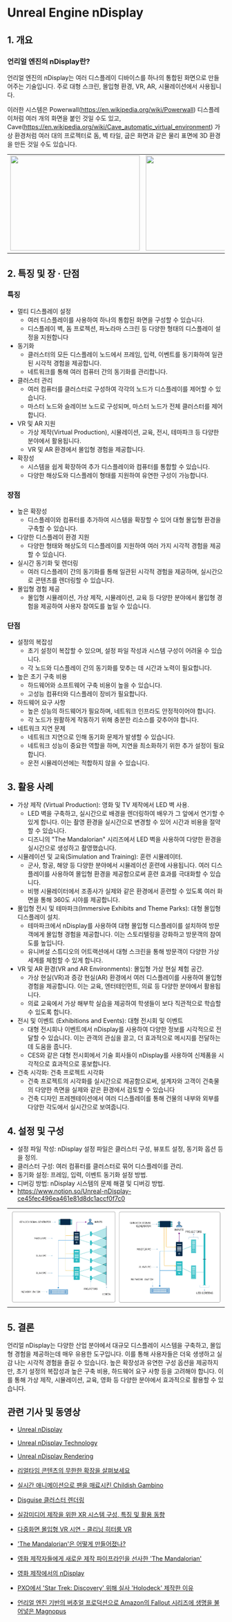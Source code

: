# Unreal Engine nDisplay

## 1. 개요

### 언리얼 엔진의 nDisplay란?

언리얼 엔진의 nDisplay는 여러 디스플레이 디바이스를 하나의 통합된 화면으로 만들어주는 기술입니다. 주로 대형 스크린, 몰입형 환경, VR, AR, 시뮬레이션에서 사용됩니다.

이러한 시스템은 Powerwall(https://en.wikipedia.org/wiki/Powerwall) 디스플레이처럼 여러 개의 화면을 붙인 것일 수도 있고, Cave(https://en.wikipedia.org/wiki/Cave_automatic_virtual_environment) 가상 환경처럼 여러 대의 프로젝터로 돔, 벽 타일, 굽은 화면과 같은 물리 표면에 3D 환경을 만든 것일 수도 있습니다.

<table class="center" style="border:none">
<td style="border-collapse:collapse;">
    <img src="https://i.redd.it/k3l5agjumz6a1.jpg" width="300", height="220">
</td>
<td style="border-collapse:collapse;">
    <img src="https://d3kjluh73b9h9o.cloudfront.net/original/4X/c/4/2/c4254d144eec812de9ce28185c241b0572e5325f.jpeg" width="300", height="220">
</td>
<td style="border-collapse:collapse;">
    <img src="https://d3kjluh73b9h9o.cloudfront.net/original/4X/5/6/1/56155a73ee38c0f399a5d05a42b68905c65fed15.jpeg" width="300", height="220">
</td>
</table>

## 2. 특징 및 장 · 단점

### 특징

- 멀티 디스플레이 설정
  - 여러 디스플레이를 사용하여 하나의 통합된 화면을 구성할 수 있습니다.
  - 디스플레이 벽, 돔 프로젝션, 파노라마 스크린 등 다양한 형태의 디스플레이 설정을 지원합니다
- 동기화
  - 클러스터의 모든 디스플레이 노드에서 프레임, 입력, 이벤트를 동기화하여 일관된 시각적 경험을 제공합니다.
  - 네트워크를 통해 여러 컴퓨터 간의 동기화를 관리합니다.
- 클러스터 관리
  - 여러 컴퓨터를 클러스터로 구성하여 각각의 노드가 디스플레이를 제어할 수 있습니다.
  - 마스터 노드와 슬레이브 노드로 구성되며, 마스터 노드가 전체 클러스터를 제어합니다.
- VR 및 AR 지원
  - 가상 제작(Virtual Production), 시뮬레이션, 교육, 전시, 테마파크 등 다양한 분야에서 활용됩니다.
  - VR 및 AR 환경에서 몰입형 경험을 제공합니다.
- 확장성
  - 시스템을 쉽게 확장하여 추가 디스플레이와 컴퓨터를 통합할 수 있습니다.
  - 다양한 해상도와 디스플레이 형태를 지원하여 유연한 구성이 가능합니다.

### 장점

- 높은 확장성
  - 디스플레이와 컴퓨터를 추가하여 시스템을 확장할 수 있어 대형 몰입형 환경을 구축할 수 있습니다.
- 다양한 디스플레이 환경 지원
  - 다양한 형태와 해상도의 디스플레이를 지원하여 여러 가지 시각적 경험을 제공할 수 있습니다.
- 실시간 동기화 및 렌더링
  - 여러 디스플레이 간의 동기화를 통해 일관된 시각적 경험을 제공하며, 실시간으로 콘텐츠를 렌더링할 수 있습니다.
- 몰입형 경험 제공
  - 몰입형 시뮬레이션, 가상 제작, 시뮬레이션, 교육 등 다양한 분야에서 몰입형 경험을 제공하여 사용자 참여도를 높일 수 있습니다.

### 단점

- 설정의 복잡성
  - 초기 설정이 복잡할 수 있으며, 설정 파일 작성과 시스템 구성이 어려울 수 있습니다.
  - 각 노드와 디스플레이 간의 동기화를 맞추는 데 시간과 노력이 필요합니다.
- 높은 초기 구축 비용
  - 하드웨어와 소프트웨어 구축 비용이 높을 수 있습니다.
  - 고성능 컴퓨터와 디스플레이 장비가 필요합니다.
- 하드웨어 요구 사항
  - 높은 성능의 하드웨어가 필요하며, 네트워크 인프라도 안정적이어야 합니다.
  - 각 노드가 원활하게 작동하기 위해 충분한 리소스를 갖추어야 합니다.
- 네트워크 지연 문제
  - 네트워크 지연으로 인해 동기화 문제가 발생할 수 있습니다.
  - 네트워크 성능이 중요한 역할을 하며, 지연을 최소화하기 위한 추가 설정이 필요합니다.
  - 운전 시뮬레이션에는 적합하지 않을 수 있습니다.

## 3. 활용 사례

- 가상 제작 (Virtual Production): 영화 및 TV 제작에서 LED 벽 사용.
  - LED 벽을 구축하고, 실시간으로 배경을 렌더링하여 배우가 그 앞에서 연기할 수 있게 합니다. 이는 촬영 환경을 실시간으로 변경할 수 있어 시간과 비용을 절약할 수 있습니다.
  - 디즈니의 "The Mandalorian" 시리즈에서 LED 벽을 사용하여 다양한 환경을 실시간으로 생성하고 촬영했습니다.
- 시뮬레이션 및 교육(Simulation and Training): 훈련 시뮬레이터.
  - 군사, 항공, 해양 등 다양한 분야에서 시뮬레이션 훈련에 사용됩니다. 여러 디스플레이를 사용하여 몰입형 환경을 제공함으로써 훈련 효과를 극대화할 수 있습니다.
  - 비행 시뮬레이터에서 조종사가 실제와 같은 환경에서 훈련할 수 있도록 여러 화면을 통해 360도 시야를 제공합니다.
- 몰입형 전시 및 테마파크(Immersive Exhibits and Theme Parks): 대형 몰입형 디스플레이 설치.
  - 테마파크에서 nDisplay를 사용하여 대형 몰입형 디스플레이를 설치하여 방문객에게 몰입형 경험을 제공합니다. 이는 스토리텔링을 강화하고 방문객의 참여도를 높입니다.
  - 유니버설 스튜디오의 어트랙션에서 대형 스크린을 통해 방문객이 다양한 가상 세계를 체험할 수 있게 합니다.
- VR 및 AR 환경(VR and AR Environments): 몰입형 가상 현실 체험 공간.
  - 가상 현실(VR)과 증강 현실(AR) 환경에서 여러 디스플레이를 사용하여 몰입형 경험을 제공합니다. 이는 교육, 엔터테인먼트, 의료 등 다양한 분야에서 활용됩니다.
  - 의료 교육에서 가상 해부학 실습을 제공하여 학생들이 보다 직관적으로 학습할 수 있도록 합니다.
- 전시 및 이벤트 (Exhibitions and Events): 대형 전시회 및 이벤트
  - 대형 전시회나 이벤트에서 nDisplay를 사용하여 다양한 정보를 시각적으로 전달할 수 있습니다. 이는 관객의 관심을 끌고, 더 효과적으로 메시지를 전달하는 데 도움을 줍니다.
  - CES와 같은 대형 전시회에서 기술 회사들이 nDisplay를 사용하여 신제품을 시각적으로 효과적으로 홍보합니다.
- 건축 시각화: 건축 프로젝트 시각화
  - 건축 프로젝트의 시각화를 실시간으로 제공함으로써, 설계자와 고객이 건축물의 다양한 측면을 실제와 같은 환경에서 검토할 수 있습니다
  - 건축 디자인 프레젠테이션에서 여러 디스플레이를 통해 건물의 내부와 외부를 다양한 각도에서 실시간으로 보여줍니다.

## 4. 설정 및 구성

- 설정 파일 작성: nDisplay 설정 파일은 클러스터 구성, 뷰포트 설정, 동기화 옵션 등을 정의.
- 클러스터 구성: 여러 컴퓨터를 클러스터로 묶어 디스플레이를 관리.
- 동기화 설정: 프레임, 입력, 이벤트 동기화 설정 방법.
- 디버깅 방법: nDisplay 시스템의 문제 해결 및 디버깅 방법.
- https://www.notion.so/Unreal-nDisplay-ce45fec496ea461e81d8dc1accf0f7c0

<table class="center">
<td>
    <img src="./nDisplay_architecturepng.png">
</td>
</table>

## 5. 결론

언리얼 nDisplay는 다양한 산업 분야에서 대규모 디스플레이 시스템을 구축하고, 몰입형 경험을 제공하는데 매우 유용한 도구입니다. 이를 통해 사용자들은 더욱 생생하고 실감 나는 시각적 경험을 즐길 수 있습니다. 높은 확장성과 유연한 구성 옵션을 제공하지만, 초기 설정의 복잡성과 높은 구축 비용, 하드웨어 요구 사항 등을 고려해야 합니다. 이를 통해 가상 제작, 시뮬레이션, 교육, 영화 등 다양한 분야에서 효과적으로 활용할 수 있습니다.

## 관련 기사 및 동영상

- [Unreal nDisplay](https://dev.epicgames.com/documentation/ko-kr/unreal-engine/ndisplay-overview-for-unreal-engine?application_version=5.3)

- [Unreal nDisplay Technology](https://cdn2.unrealengine.com/Unreal+Engine%2Fndisplay-whitepaper-final-updates%2FnDisplay_Whitepaper_FINAL-f87f7ae569861e42d965e4bffd1ee412ab49b238.pdf)

- [Unreal nDisplay Rendering](https://www.youtube.com/watch?v=XdxJ3Kl7PqQ)

- [리얼타임 콘텐츠의 무한한 확장을 살펴보세요](https://www.unrealengine.com/ko/tech-blog/explore-ndisplay-technology-limitless-scaling-of-real-time-content)

- [실시간 애니메이션으로 팬을 매료시킨 Childish Gambino](https://www.unrealengine.com/ko/spotlights/childish-gambino-mesmerizes-fans-with-real-time-animation)

- [Disguise 클러스터 렌더링](https://www.disguise.one/media/7383/disguise_xr_ndisplay_ebook_korean.pdf)

- [실감미디어 제작을 위한 XR 시스템 구성,
  특징 및 활용 동향](https://www.kca.kr/Media_Issue_Trend/vol52/sub02_01.html)

- [다중화면 몰입형 VR 시연 - 클리닝 히터룸 VR](https://www.youtube.com/watch?v=iARhcsI0qxc)

- ['The Mandalorian'은 어떻게 만들어졌나?](https://www.ut-hub.com/tecnologia-ndisplay-the-mandalorian)

- [영화 제작자들에게 새로운 제작 파이프라인을 선사한 'The Mandalorian'](https://www.unrealengine.com/ko/blog/forging-new-paths-for-filmmakers-on-the-mandalorian)

- [영화 제작에서의 nDisplay](https://beforesandafters.com/2019/08/05/i-think-ive-seen-a-glimpse-into-the-future-of-filmmaking)

- [PXO에서 'Star Trek: Discovery' 위해 실사 'Holodeck' 제작한 이유](https://www.unrealengine.com/ko/spotlights/why-pxo-created-a-real-life-holodeck-for-star-trek-discovery)

- [언리얼 엔진 기반의 버추얼 프로덕션으로 Amazon의 Fallout 시리즈에 생명을 불어넣은 Magnopus](https://www.unrealengine.com/ko/spotlights/magnopus-brings-amazon-s-fallout-series-to-life-with-virtual-production-powered-by-unreal-engine)
